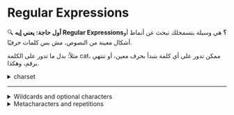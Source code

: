 # Regular Expressions

🔍 **أول حاجة: يعني إيه Regular Expressions؟**
هي وسيلة بتسمحلك تبحث عن أنماط أو أشكال معينة من النصوص، مش بس كلمات حرفيًا.

مثلاً:
بدل ما تدور على الكلمة cat، ممكن تدور على أي كلمة بتبدأ بحرف معين، أو تنتهي برقم، وهكذا.


<details>
   <summary>charset</summary>


🔤 **يعني إيه charset؟** Charset هو مجموعة من الأحرف بتحددها بين أقواس مربعة \[ ]، وبتقول: "هاتلي أي حرف من دول".

**أمثلة:**

| التعبير        | يطابق                                           |
| -------------- | ----------------------------------------------- |
| \[abc]         | أي حرف من التلاتة: a أو b أو c                  |
| \[abc]zz       | الكلمات: azz, bzz, czz                          |
| \[a-c]zz       | نفس الكلام فوق (\[a-c] = \[abc])                |
| \[a-cx-z]zz    | azz, bzz, czz, xzz, yzz, zzz                    |
| \[a-zA-Z]      | أي حرف إنجليزي سواء صغير أو كبير                |
| file\[1-3]     | file1, file2, file3                             |
| \[cog]         | أي حرف من: c، o، g                              |
| \[cfh]at       | الكلمات: cat, fat, hat                          |
| \[CcHh]at      | الكلمات: Cat, cat, Hat, hat                     |
| \[Ff]ile\[1-9] | File1, File2, file3, file4, file5, File7, file9 |
| \[Ff]ile\[^7]  | نفس اللي فوق ماعدا File7                        |

⛔ **استبعاد حرف أو مجموعة من الأحرف** لو عايز تستبعد حرف أو أكتر، استخدم ^ جوا الأقواس:

| التعبير   | يطابق             | لا يطابق |
| --------- | ----------------- | -------- |
| \[^k]ing  | ring, sing, \$ing | king     |
| \[^a-c]at | fat, hat          | bat, cat |

⚠️ **ملاحظات مهمة:**

✅ **Note 1: الفرق بين string و charset**

* `abc` → ده بيدور على الكلمة دي حرفيًا.
* `[abc]` → بيدور على أي حرف من التلاتة (a أو b أو c) في أي مكان.

✅ **Note 2: رتب الأحرف زي ما السؤال طالب** يعني لو السؤال طالب `[a-c]`, اكتبه كده، ما تكتبش `[c-a]` أو تغير الترتيب علشان ما تعتبرش غلط.

✅ **Note 3: الكفاءة (Efficiency)**

* كن دقيقًا: لو السؤال بيطلب بس الحروف من a لـ c، اكتب `[a-c]` مش `[a-z]`.
* ما تبقاش معقد أكتر من اللازم: لو فيه 10 حروف متفرقة مثلاً: a, b, f, j, k, m، بدل ما تكتبهم كلهم، استخدم `[a-z]` لو كان أنسب وأبسط.


</details>

---


<details>
   <summary>Wildcards and optional characters</summary>

🔹 **أول حاجة: الـ dot `.`**

**يعني إيه؟**
الـ `.` مش معناها نقطة حرفيًا، دي **wildcard**، يعني:

* أي **حرف واحد فقط**، أيًا كان نوعه (حرف، رقم، رمز...)
* **ماعدا** السطر الجديد (line break)

✅ **مثال:**

**التعبير:** `a.c`

**معناه:**
كلمة فيها `a`، بعدها **أي حرف واحد بس**، بعدها `c`

**يطابق:**

* `aac`
* `abc`
* `a0c`
* `a!c`
* `a#c`

**لا يطابق:**

* `ac` ← (مفيش حرف بين a و c)
* `abbc` ← (فيه حرفين بين a و c)

---

🔹 **ثاني حاجة: علامة الاستفهام `?`**

**يعني إيه؟**
العلامة `?` معناها إن **الحرف اللي قبلها ممكن يكون موجود أو لأ** → يعني: **اختياري**

✅ **مثال:**

**التعبير:** `?abc`

**المعنى:**
لازم يكون فيه `ab`، وبعدها ممكن يكون فيه `c` أو لأ.

**يطابق:**

* `ab`
* `abc`

**لا يطابق:**

* `ac`
* `abbc`

---

🔸 **ملاحظة مهمة: لو عايز تدور على نقطة حقيقية (.) مش كـ wildcard؟**

✅ **الحل:** استخدم backslash `\` للهروب (escaping)

**مثال:**

* `a.c` → معناها: أي حرف بين a و c
* `a\.c` → معناها: حرف a، بعده **نقطة حقيقية** `.`، بعده حرف c

**يطابق:**

* `a.c` → فقط هي اللي تطابق `a\.c`

---

🧠 **خلاصة:**

| الرمز | المعنى                      |
| ----- | --------------------------- |
| `.`   | أي **حرف واحد فقط**         |
| `?`   | الحرف اللي قبله **اختياري** |
| `\.`  | **نقطة حقيقية**             |



![image](https://github.com/user-attachments/assets/21d79e92-974b-44dc-8543-182a1524cffc)


  
</details>



<details>
   <summary>Metacharacters and repetitions</summary>




🔣 **الميتارموز المختصرة (Shorthand Character Classes):**

| الرمز | المعنى                                         |
| ----- | ---------------------------------------------- |
| \d    | رقم (digit)، زي: 0، 1، 9                       |
| \D    | غير رقم (non-digit)، زي: A، @                  |
| \w    | حرف أو رقم (alphanumeric)، زي: a، Z، 3، \_     |
| \W    | غير حرف أو رقم، زي: !، #، %                    |
| \s    | مسافة بيضاء (space, tab, line break)           |
| \S    | أي حاجة تانية غير المسافات (حروف، أرقام، رموز) |

🔸 **معلومة مهمة:**

* الشرطة السفلية `_` **بتندرج تحت** `\w`
* يعني التعبير `\w` هيطابق كل الحروف في كلمة زي: `test_file`

🔁 **التكرار (Repetitions):**

لما نحب نطابق **عدد معين** من تكرار حرف أو نمط، بنستخدم الأقواس المعقوفة `{}`:

| التعبير | المعنى                                      |
| ------- | ------------------------------------------- |
| z{2}    | يطابق `zz` فقط                              |
| a{12}   | يطابق 12 حرف a ورا بعض                      |
| b{1,5}  | من 1 لـ 5 من حرف b                          |
| x{2,}   | 2 أو أكثر من حرف x                          |
| a\*     | صفر أو أكتر من حرف a (يعني ممكن مفيش أصلاً) |
| b+      | واحد أو أكتر من حرف b                       |

⚠️ **ملاحظات مهمة:**

✅ **Note 1: الفرق بين string و charset**

* `abc` → ده بيدور على الكلمة دي حرفيًا.
* `[abc]` → بيدور على أي حرف من التلاتة (a أو b أو c) في أي مكان.

✅ **Note 2: رتب الأحرف زي ما السؤال طالب**
يعني لو السؤال طالب `[a-c]`, اكتبه كده، ما تكتبش `[c-a]` أو تغير الترتيب علشان ما تعتبرش غلط.

✅ **Note 3: الكفاءة (Efficiency)**

* كن دقيقًا: لو السؤال بيطلب بس الحروف من a لـ c، اكتب `[a-c]` مش `[a-z]`.
* ما تبقاش معقد أكتر من اللازم: لو فيه 10 حروف متفرقة مثلاً: a, b, f, j, k, m، بدل ما تكتبهم كلهم، استخدم `[a-z]` لو كان أنسب وأبسط.





![image](https://github.com/user-attachments/assets/75871a75-61a3-46ec-8b56-8b8d06341dd6)



![image](https://github.com/user-attachments/assets/7756a18f-4f34-468e-96da-6ffc0bbd4e90)




</details>













